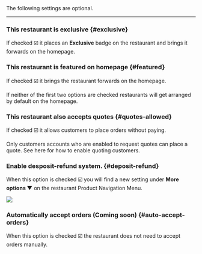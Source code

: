 <div class="alert mt-3 alert-info" role="alert">
The following settings are optional.
</div>

---

### **This restaurant is exclusive** {#exclusive}
If checked ☑️ it places an <strong>Exclusive</strong> badge on the restaurant and brings it forwards on the homepage.<br>

### **This restaurant is featured on homepage** {#featured}
If checked ☑️ it brings the restaurant forwards on the homepage.

<div class="alert mt-3 alert-secondary" role="alert">
If neither of the first two options are checked restaurants will get arranged by default on the homepage.
</div>

### **This restaurant also accepts quotes** {#quotes-allowed}
If checked ☑️ it allows customers to place orders without paying.

<div class="alert mt-3 alert-warning" role="alert">
Only customers accounts who are enabled to request quotes can place a quote. See here for how to enable quoting customers.
</div>

### **Enable desposit-refund system.** {#deposit-refund}
When this option is checked ☑️ you will find a new setting under <strong>More options ▼</strong> on the restaurant Product Navigation Menu.

![](/assets/images/enableDepositMoreOptionsDepRefund.png)

<!--Go here to read about the restaurant [Product Navigation Menu](admin.restaurants.productmenu).-->

### **Automatically accept orders** (Coming soon) {#auto-accept-orders}
When this option is checked ☑️ the restaurant does not need to accept orders manually.
